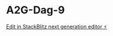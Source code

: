 # A2G-Dag-9

[Edit in StackBlitz next generation editor ⚡️](https://stackblitz.com/~/github.com/Enforsix/A2G-Dag-9)
